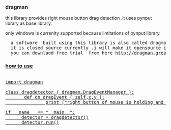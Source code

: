  ### dragman 
this library provides right mouse button drag detection .it uses pynput library as base library.

only windows is currenlty supported because limitations of pynput library

<pre>
  a software  built using this library is also called dragman.
  it is closed source currently .i will make it opensource if got financial support.
  you can downlaod free trial  from here <a href="http://dragman.great-site.net">http://dragman.great-site.net
</pre>

### how to use
<pre>

import dragman

class dragdetector ( dragman.DragEventManager ):
       def on_dragEvent ( self,x,y ):
               print ("right button of mouse is holding and mouse moved after that ")

if __name__ == "__main__":
      detector = dragdetector()
      detector.run()
</pre>

